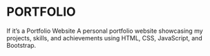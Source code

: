 # PORTFOLIO
If it’s a Portfolio Website  A personal portfolio website showcasing my projects, skills, and achievements using HTML, CSS, JavaScript, and Bootstrap.
